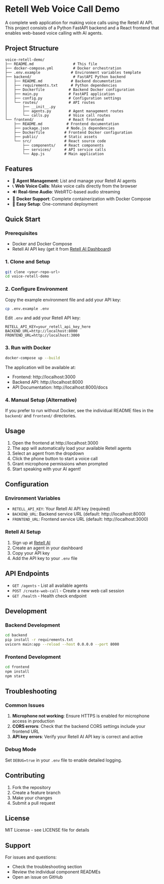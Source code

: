 # Retell Web Voice Call Demo

A complete web application for making voice calls using the Retell AI API. This project consists of a Python FastAPI backend and a React frontend that enables web-based voice calling with AI agents.

## Project Structure

```
voice-retell-demo/
├── README.md                  # This file
├── docker-compose.yml         # Docker orchestration
├── .env.example              # Environment variables template
├── backend/                   # FastAPI Python backend
│   ├── README.md             # Backend documentation
│   ├── requirements.txt      # Python dependencies
│   ├── Dockerfile           # Backend Docker configuration
│   ├── main.py              # FastAPI application
│   ├── config.py            # Configuration settings
│   └── routes/              # API routes
│       ├── __init__.py
│       ├── agents.py        # Agent management routes
│       └── calls.py         # Voice call routes
└── frontend/                # React frontend
    ├── README.md           # Frontend documentation
    ├── package.json        # Node.js dependencies
    ├── Dockerfile         # Frontend Docker configuration
    ├── public/            # Static assets
    └── src/               # React source code
        ├── components/    # React components
        ├── services/      # API service calls
        └── App.js         # Main application
```

## Features

- 🎯 **Agent Management**: List and manage your Retell AI agents
- 📞 **Web Voice Calls**: Make voice calls directly from the browser
- 🔊 **Real-time Audio**: WebRTC-based audio streaming
- 🐳 **Docker Support**: Complete containerization with Docker Compose
- 🚀 **Easy Setup**: One-command deployment

## Quick Start

### Prerequisites

- Docker and Docker Compose
- Retell AI API key (get it from [Retell AI Dashboard](https://dashboard.retellai.com/))

### 1. Clone and Setup

```bash
git clone <your-repo-url>
cd voice-retell-demo
```

### 2. Configure Environment

Copy the example environment file and add your API key:

```bash
cp .env.example .env
```

Edit `.env` and add your Retell API key:

```env
RETELL_API_KEY=your_retell_api_key_here
BACKEND_URL=http://localhost:8000
FRONTEND_URL=http://localhost:3000
```

### 3. Run with Docker

```bash
docker-compose up --build
```

The application will be available at:
- Frontend: http://localhost:3000
- Backend API: http://localhost:8000
- API Documentation: http://localhost:8000/docs

### 4. Manual Setup (Alternative)

If you prefer to run without Docker, see the individual README files in the `backend/` and `frontend/` directories.

## Usage

1. Open the frontend at http://localhost:3000
2. The app will automatically load your available Retell agents
3. Select an agent from the dropdown
4. Click the phone button to start a voice call
5. Grant microphone permissions when prompted
6. Start speaking with your AI agent!

## Configuration

### Environment Variables

- `RETELL_API_KEY`: Your Retell AI API key (required)
- `BACKEND_URL`: Backend service URL (default: http://localhost:8000)
- `FRONTEND_URL`: Frontend service URL (default: http://localhost:3000)

### Retell AI Setup

1. Sign up at [Retell AI](https://retellai.com/)
2. Create an agent in your dashboard
3. Copy your API key
4. Add the API key to your `.env` file

## API Endpoints

- `GET /agents` - List all available agents
- `POST /create-web-call` - Create a new web call session
- `GET /health` - Health check endpoint

## Development

### Backend Development

```bash
cd backend
pip install -r requirements.txt
uvicorn main:app --reload --host 0.0.0.0 --port 8000
```

### Frontend Development

```bash
cd frontend
npm install
npm start
```

## Troubleshooting

### Common Issues

1. **Microphone not working**: Ensure HTTPS is enabled for microphone access in production
2. **CORS errors**: Check that the backend CORS settings include your frontend URL
3. **API key errors**: Verify your Retell AI API key is correct and active

### Debug Mode

Set `DEBUG=true` in your `.env` file to enable detailed logging.

## Contributing

1. Fork the repository
2. Create a feature branch
3. Make your changes
4. Submit a pull request

## License

MIT License - see LICENSE file for details

## Support

For issues and questions:
- Check the troubleshooting section
- Review the individual component READMEs
- Open an issue on GitHub